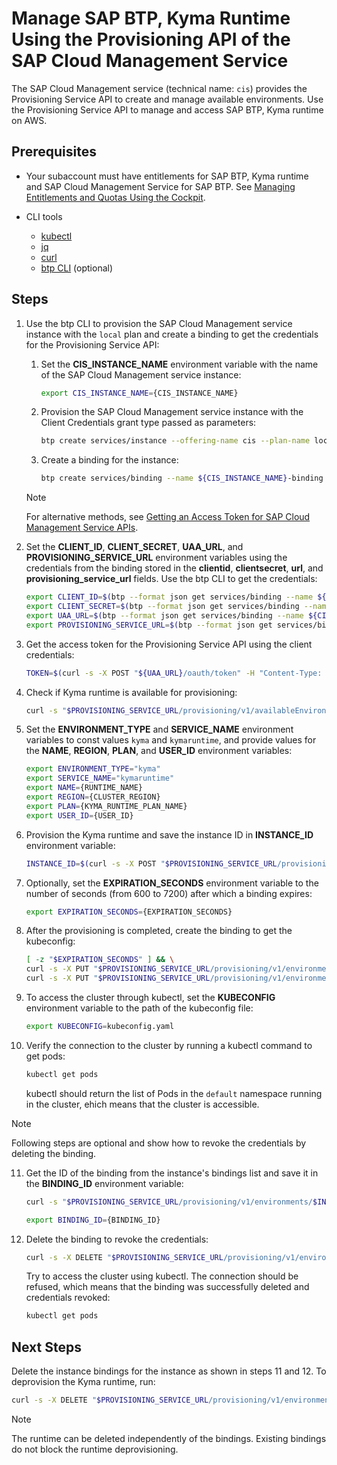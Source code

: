 # Manage SAP BTP, Kyma Runtime Using the Provisioning API of the SAP Cloud Management Service

The SAP Cloud Management service (technical name: `cis`) provides the Provisioning Service API to create and manage available environments. Use the Provisioning Service API to manage and access SAP BTP, Kyma runtime on AWS.

## Prerequisites

* Your subaccount must have entitlements for SAP BTP, Kyma runtime and SAP Cloud Management Service for SAP BTP. See [Managing Entitlements and Quotas Using the Cockpit](https://help.sap.com/docs/btp/sap-business-technology-platform/managing-entitlements-and-quotas-using-cockpit?&version=Cloud).

* CLI tools

  * [kubectl](https://kubernetes.io/docs/reference/kubectl/)
  * [jq](https://jqlang.github.io/jq/)
  * [curl](https://curl.se/)
  * [btp CLI](https://help.sap.com/docs/btp/sap-business-technology-platform/download-and-start-using-btp-cli-client?locale=en-US) (optional)

## Steps

1. Use the btp CLI to provision the SAP Cloud Management service instance with the `local` plan and create a binding to get the credentials for the Provisioning Service API:

   1. Set the **CIS_INSTANCE_NAME** environment variable with the name of the SAP Cloud Management service instance:
   
      ```bash
      export CIS_INSTANCE_NAME={CIS_INSTANCE_NAME}
      ```
   
   2. Provision the SAP Cloud Management service instance with the Client Credentials grant type passed as parameters:
   
      ```bash
      btp create services/instance --offering-name cis --plan-name local --name ${CIS_INSTANCE_NAME} --parameters {\"grantType\":\"clientCredentials\"}
      ```
      
   3. Create a binding for the instance:
   
      ```bash
      btp create services/binding --name ${CIS_INSTANCE_NAME}-binding --instance-name ${CIS_INSTANCE_NAME}
      ```

   > [!NOTE]
   > For alternative methods, see [Getting an Access Token for SAP Cloud Management Service APIs](https://help.sap.com/docs/btp/sap-business-technology-platform/getting-access-token-for-sap-cloud-management-service-apis?&version=Cloud).

2. Set the **CLIENT_ID**, **CLIENT_SECRET**, **UAA_URL**, and **PROVISIONING_SERVICE_URL** environment variables using the credentials from the binding stored in the **clientid**, **clientsecret**, **url**, and **provisioning_service_url** fields. Use the btp CLI to get the credentials:

   ```bash
   export CLIENT_ID=$(btp --format json get services/binding --name ${CIS_INSTANCE_NAME}-binding | jq -r '.credentials.uaa.clientid')
   export CLIENT_SECRET=$(btp --format json get services/binding --name ${CIS_INSTANCE_NAME}-binding | jq -r '.credentials.uaa.clientsecret')
   export UAA_URL=$(btp --format json get services/binding --name ${CIS_INSTANCE_NAME}-binding | jq -r '.credentials.uaa.url')
   export PROVISIONING_SERVICE_URL=$(btp --format json get services/binding --name ${CIS_INSTANCE_NAME}-binding | jq -r '.credentials.endpoints.provisioning_service_url')
   ```

3. Get the access token for the Provisioning Service API using the client credentials:

   ```bash
   TOKEN=$(curl -s -X POST "${UAA_URL}/oauth/token" -H "Content-Type: application/x-www-form-urlencoded" -u "${CLIENT_ID}:${CLIENT_SECRET}" --data-urlencode "grant_type=client_credentials" | jq -r '.access_token')
   ```

4. Check if Kyma runtime is available for provisioning:

   ```bash
   curl -s "$PROVISIONING_SERVICE_URL/provisioning/v1/availableEnvironments" -H "accept: application/json" -H "Authorization: bearer $TOKEN" | jq
   ```

5. Set the **ENVIRONMENT_TYPE** and **SERVICE_NAME** environment variables to const values `kyma` and `kymaruntime`, and provide values for the **NAME**, **REGION**, **PLAN**, and **USER_ID** environment variables:

   ```bash
   export ENVIRONMENT_TYPE="kyma"
   export SERVICE_NAME="kymaruntime"
   export NAME={RUNTIME_NAME}
   export REGION={CLUSTER_REGION}
   export PLAN={KYMA_RUNTIME_PLAN_NAME}
   export USER_ID={USER_ID}
   ```

6. Provision the Kyma runtime and save the instance ID in **INSTANCE_ID** environment variable:

   ```bash
   INSTANCE_ID=$(curl -s -X POST "$PROVISIONING_SERVICE_URL/provisioning/v1/environments" -H "accept: application/json" -H "Authorization: bearer $TOKEN" -H "Content-Type: application/json" -d "{\"environmentType\":\"$ENVIRONMENT_TYPE\",\"parameters\":{\"name\":\"$NAME\",\"region\":\"$REGION\"},\"planName\":\"$PLAN\",\"serviceName\":\"$SERVICE_NAME\",\"user\":\"$USER_ID\"}" | jq -r '.id')
   ```

7. Optionally, set the **EXPIRATION_SECONDS** environment variable to the number of seconds (from 600 to 7200) after which a binding expires:

   ```bash
   export EXPIRATION_SECONDS={EXPIRATION_SECONDS}
   ```

8. After the provisioning is completed, create the binding to get the kubeconfig:

   ```bash
   [ -z "$EXPIRATION_SECONDS" ] && \
   curl -s -X PUT "$PROVISIONING_SERVICE_URL/provisioning/v1/environments/$INSTANCE_ID/bindings" -H "accept: application/json" -H "Authorization: bearer $TOKEN" | jq -r '.credentials.kubeconfig' > kubeconfig.yaml || \
   curl -s -X PUT "$PROVISIONING_SERVICE_URL/provisioning/v1/environments/$INSTANCE_ID/bindings" -H "accept: application/json" -H "Authorization: bearer $TOKEN" -H "Content-Type: application/json" -d "{\"parameters\":{\"expiration_seconds\":$EXPIRATION_SECONDS}}" | jq -r '.credentials.kubeconfig' > kubeconfig.yaml
   ```

9. To access the cluster through kubectl, set the **KUBECONFIG** environment variable to the path of the kubeconfig file:

   ```bash
   export KUBECONFIG=kubeconfig.yaml
   ```

10. Verify the connection to the cluster by running a kubectl command to get pods:

    ```bash
    kubectl get pods
    ```

    kubectl should return the list of Pods in the `default` namespace running in the cluster, ehich means that the cluster is accessible.

> [!NOTE]
> Following steps are optional and show how to revoke the credentials by deleting the binding.

11. Get the ID of the binding from the instance's bindings list and save it in the **BINDING_ID** environment variable:

    ```bash
    curl -s "$PROVISIONING_SERVICE_URL/provisioning/v1/environments/$INSTANCE_ID/bindings" -H "accept: application/json" -H "Authorization: bearer $TOKEN"
    ```
   
    ```bash
    export BINDING_ID={BINDING_ID}
    ```

12. Delete the binding to revoke the credentials:

    ```bash
    curl -s -X DELETE "$PROVISIONING_SERVICE_URL/provisioning/v1/environments/$INSTANCE_ID/bindings/$BINDING_ID" -H "accept: application/json" -H "Authorization: bearer $TOKEN"
    ```

    Try to access the cluster using kubectl. The connection should be refused, which means that the binding was successfully deleted and credentials revoked:

    ```bash
    kubectl get pods
    ```

## Next Steps

Delete the instance bindings for the instance as shown in steps 11 and 12. To deprovision the Kyma runtime, run:

  ```bash
  curl -s -X DELETE "$PROVISIONING_SERVICE_URL/provisioning/v1/environments/$INSTANCE_ID" -H "accept: application/json" -H "Authorization: bearer $TOKEN"
  ```

> [!NOTE]
> The runtime can be deleted independently of the bindings. Existing bindings do not block the runtime deprovisioning.
